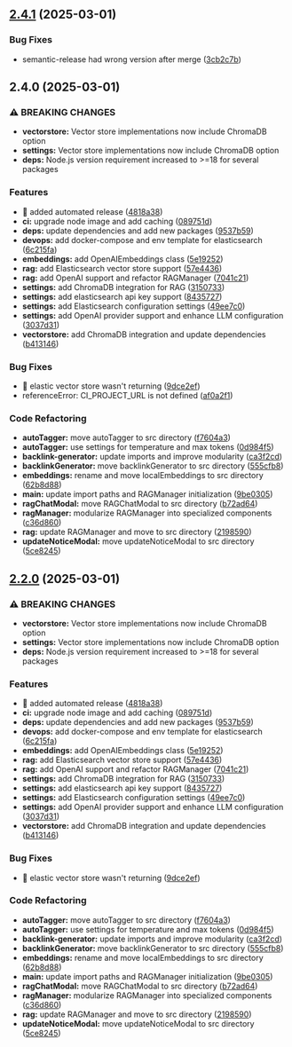 ## [2.4.1](https://github.com/marvinroman/obsidian-local-llm-helper/compare/v2.4.0...v2.4.1) (2025-03-01)

### Bug Fixes

* semantic-release had wrong version after merge ([3cb2c7b](https://github.com/marvinroman/obsidian-local-llm-helper/commit/3cb2c7b7ab2f086ed93f3743a6a8cdb3510b3190))

## 2.4.0 (2025-03-01)

### ⚠ BREAKING CHANGES

* **vectorstore:** Vector store implementations now include ChromaDB option
* **settings:** Vector store implementations now include ChromaDB option
* **deps:** Node.js version requirement increased to >=18 for several packages

### Features

* :construction_worker: added automated release ([4818a38](https://github.com/marvinroman/obsidian-local-llm-helper/commit/4818a38b15c8e3163b8d0a3a05bfc2e97b534f99))
* **ci:** upgrade node image and add caching ([089751d](https://github.com/marvinroman/obsidian-local-llm-helper/commit/089751d4fa0b55fa77525d8882ad8c3aabe9bc18))
* **deps:** update dependencies and add new packages ([9537b59](https://github.com/marvinroman/obsidian-local-llm-helper/commit/9537b59eeba683580666cfecfaebad96937dbdd4))
* **devops:** add docker-compose and env template for elasticsearch ([6c215fa](https://github.com/marvinroman/obsidian-local-llm-helper/commit/6c215fa3791f26814b8dcf21a8bda17c5d449783))
* **embeddings:** add OpenAIEmbeddings class ([5e19252](https://github.com/marvinroman/obsidian-local-llm-helper/commit/5e192525198b31c83caafb098bfbf04e9792c79e))
* **rag:** add Elasticsearch vector store support ([57e4436](https://github.com/marvinroman/obsidian-local-llm-helper/commit/57e4436151eb4db4d63578fb74c559f7b6f922c9))
* **rag:** add OpenAI support and refactor RAGManager ([7041c21](https://github.com/marvinroman/obsidian-local-llm-helper/commit/7041c219e62cbc51c65cb8da449213b9d5e45570))
* **settings:** add ChromaDB integration for RAG ([3150733](https://github.com/marvinroman/obsidian-local-llm-helper/commit/31507337d07eeee077fcbc4599c53d3631113b60))
* **settings:** add elasticsearch api key support ([8435727](https://github.com/marvinroman/obsidian-local-llm-helper/commit/843572753dad2683525f7165219fde9ad55bbce4))
* **settings:** add Elasticsearch configuration settings ([49ee7c0](https://github.com/marvinroman/obsidian-local-llm-helper/commit/49ee7c00f8090a4fa72331f2c3ecbcc7208d686d))
* **settings:** add OpenAI provider support and enhance LLM configuration ([3037d31](https://github.com/marvinroman/obsidian-local-llm-helper/commit/3037d31ac250253cd672a8f02481d0b76ba54045))
* **vectorstore:** add ChromaDB integration and update dependencies ([b413146](https://github.com/marvinroman/obsidian-local-llm-helper/commit/b4131463a065c22eed510506ea89266748d3c059))

### Bug Fixes

* :bug: elastic vector store wasn't returning ([9dce2ef](https://github.com/marvinroman/obsidian-local-llm-helper/commit/9dce2ef3324fe839cc0f540504a4d6ce9f369b5a))
* referenceError: CI_PROJECT_URL is not defined ([af0a2f1](https://github.com/marvinroman/obsidian-local-llm-helper/commit/af0a2f1c347468ac111aa54587cb1719e88d1aa4))

### Code Refactoring

* **autoTagger:** move autoTagger to src directory ([f7604a3](https://github.com/marvinroman/obsidian-local-llm-helper/commit/f7604a3e67de2479e50648ed9e6fd1105882e7ab))
* **autoTagger:** use settings for temperature and max tokens ([0d984f5](https://github.com/marvinroman/obsidian-local-llm-helper/commit/0d984f550952826516a68dba3eb12bdd37be43ce))
* **backlink-generator:** update imports and improve modularity ([ca3f2cd](https://github.com/marvinroman/obsidian-local-llm-helper/commit/ca3f2cdbadbba756efcb0cf92d39d34503fba766))
* **backlinkGenerator:** move backlinkGenerator to src directory ([555cfb8](https://github.com/marvinroman/obsidian-local-llm-helper/commit/555cfb8bf19516955fafb5035e877ecdaa941300))
* **embeddings:** rename and move localEmbeddings to src directory ([62b8d88](https://github.com/marvinroman/obsidian-local-llm-helper/commit/62b8d88e3983e79540d79a570dd36913539cf9d9))
* **main:** update import paths and RAGManager initialization ([9be0305](https://github.com/marvinroman/obsidian-local-llm-helper/commit/9be0305a1a20c0123b5b96a9e506ba9d1dcf4b11))
* **ragChatModal:** move RAGChatModal to src directory ([b72ad64](https://github.com/marvinroman/obsidian-local-llm-helper/commit/b72ad64898ee7f69599254dd73a282f06ccfaf3a))
* **ragManager:** modularize RAGManager into specialized components ([c36d860](https://github.com/marvinroman/obsidian-local-llm-helper/commit/c36d86028dff476945d65b115bffc4f6ed8b86bd))
* **rag:** update RAGManager and move to src directory ([2198590](https://github.com/marvinroman/obsidian-local-llm-helper/commit/2198590ac2f0ba504f10207e9f30ba2991e2e643))
* **updateNoticeModal:** move updateNoticeModal to src directory ([5ce8245](https://github.com/marvinroman/obsidian-local-llm-helper/commit/5ce8245f91071f883256a6285206442ad26fb191))

## [2.2.0](https://gitlab.com/marvin-roman/obsidian-local-llm-helper/compare/v2.1.2...v2.2.0) (2025-03-01)

### ⚠ BREAKING CHANGES

* **vectorstore:** Vector store implementations now include ChromaDB option
* **settings:** Vector store implementations now include ChromaDB option
* **deps:** Node.js version requirement increased to >=18 for several packages

### Features

* :construction_worker: added automated release ([4818a38](https://gitlab.com/marvin-roman/obsidian-local-llm-helper/commit/4818a38b15c8e3163b8d0a3a05bfc2e97b534f99))
* **ci:** upgrade node image and add caching ([089751d](https://gitlab.com/marvin-roman/obsidian-local-llm-helper/commit/089751d4fa0b55fa77525d8882ad8c3aabe9bc18))
* **deps:** update dependencies and add new packages ([9537b59](https://gitlab.com/marvin-roman/obsidian-local-llm-helper/commit/9537b59eeba683580666cfecfaebad96937dbdd4))
* **devops:** add docker-compose and env template for elasticsearch ([6c215fa](https://gitlab.com/marvin-roman/obsidian-local-llm-helper/commit/6c215fa3791f26814b8dcf21a8bda17c5d449783))
* **embeddings:** add OpenAIEmbeddings class ([5e19252](https://gitlab.com/marvin-roman/obsidian-local-llm-helper/commit/5e192525198b31c83caafb098bfbf04e9792c79e))
* **rag:** add Elasticsearch vector store support ([57e4436](https://gitlab.com/marvin-roman/obsidian-local-llm-helper/commit/57e4436151eb4db4d63578fb74c559f7b6f922c9))
* **rag:** add OpenAI support and refactor RAGManager ([7041c21](https://gitlab.com/marvin-roman/obsidian-local-llm-helper/commit/7041c219e62cbc51c65cb8da449213b9d5e45570))
* **settings:** add ChromaDB integration for RAG ([3150733](https://gitlab.com/marvin-roman/obsidian-local-llm-helper/commit/31507337d07eeee077fcbc4599c53d3631113b60))
* **settings:** add elasticsearch api key support ([8435727](https://gitlab.com/marvin-roman/obsidian-local-llm-helper/commit/843572753dad2683525f7165219fde9ad55bbce4))
* **settings:** add Elasticsearch configuration settings ([49ee7c0](https://gitlab.com/marvin-roman/obsidian-local-llm-helper/commit/49ee7c00f8090a4fa72331f2c3ecbcc7208d686d))
* **settings:** add OpenAI provider support and enhance LLM configuration ([3037d31](https://gitlab.com/marvin-roman/obsidian-local-llm-helper/commit/3037d31ac250253cd672a8f02481d0b76ba54045))
* **vectorstore:** add ChromaDB integration and update dependencies ([b413146](https://gitlab.com/marvin-roman/obsidian-local-llm-helper/commit/b4131463a065c22eed510506ea89266748d3c059))

### Bug Fixes

* :bug: elastic vector store wasn't returning ([9dce2ef](https://gitlab.com/marvin-roman/obsidian-local-llm-helper/commit/9dce2ef3324fe839cc0f540504a4d6ce9f369b5a))

### Code Refactoring

* **autoTagger:** move autoTagger to src directory ([f7604a3](https://gitlab.com/marvin-roman/obsidian-local-llm-helper/commit/f7604a3e67de2479e50648ed9e6fd1105882e7ab))
* **autoTagger:** use settings for temperature and max tokens ([0d984f5](https://gitlab.com/marvin-roman/obsidian-local-llm-helper/commit/0d984f550952826516a68dba3eb12bdd37be43ce))
* **backlink-generator:** update imports and improve modularity ([ca3f2cd](https://gitlab.com/marvin-roman/obsidian-local-llm-helper/commit/ca3f2cdbadbba756efcb0cf92d39d34503fba766))
* **backlinkGenerator:** move backlinkGenerator to src directory ([555cfb8](https://gitlab.com/marvin-roman/obsidian-local-llm-helper/commit/555cfb8bf19516955fafb5035e877ecdaa941300))
* **embeddings:** rename and move localEmbeddings to src directory ([62b8d88](https://gitlab.com/marvin-roman/obsidian-local-llm-helper/commit/62b8d88e3983e79540d79a570dd36913539cf9d9))
* **main:** update import paths and RAGManager initialization ([9be0305](https://gitlab.com/marvin-roman/obsidian-local-llm-helper/commit/9be0305a1a20c0123b5b96a9e506ba9d1dcf4b11))
* **ragChatModal:** move RAGChatModal to src directory ([b72ad64](https://gitlab.com/marvin-roman/obsidian-local-llm-helper/commit/b72ad64898ee7f69599254dd73a282f06ccfaf3a))
* **ragManager:** modularize RAGManager into specialized components ([c36d860](https://gitlab.com/marvin-roman/obsidian-local-llm-helper/commit/c36d86028dff476945d65b115bffc4f6ed8b86bd))
* **rag:** update RAGManager and move to src directory ([2198590](https://gitlab.com/marvin-roman/obsidian-local-llm-helper/commit/2198590ac2f0ba504f10207e9f30ba2991e2e643))
* **updateNoticeModal:** move updateNoticeModal to src directory ([5ce8245](https://gitlab.com/marvin-roman/obsidian-local-llm-helper/commit/5ce8245f91071f883256a6285206442ad26fb191))
